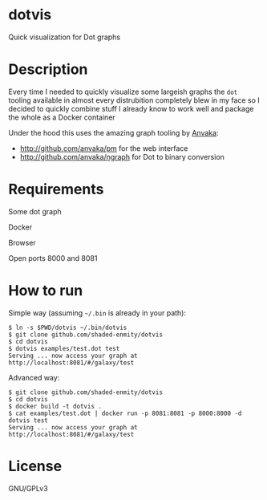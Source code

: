 # dotvis
Quick visualization for Dot graphs

# Description
Every time I needed to quickly visualize some largeish graphs the `dot` tooling available in almost every distrubition completely 
blew in my face so I decided to quickly combine stuff I already know to work well and package the whole as a Docker container

Under the hood this uses the amazing graph tooling by [Anvaka](http://github.com/anvaka):
* http://github.com/anvaka/pm for the web interface
* http://github.com/anvaka/ngraph for Dot to binary conversion

# Requirements

Some dot graph

Docker

Browser

Open ports 8000 and 8081

# How to run

Simple way (assuming `~/.bin` is already in your path):
```
$ ln -s $PWD/dotvis ~/.bin/dotvis
$ git clone github.com/shaded-enmity/dotvis
$ cd dotvis
$ dotvis examples/test.dot test
Serving ... now access your graph at http://localhost:8081/#/galaxy/test
```

Advanced way:
```
$ git clone github.com/shaded-enmity/dotvis
$ cd dotvis
$ docker build -t dotvis .
$ cat examples/test.dot | docker run -p 8081:8081 -p 8000:8000 -d dotvis test
Serving ... now access your graph at http://localhost:8081/#/galaxy/test
```

# License

GNU/GPLv3

